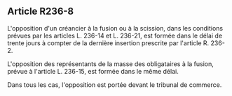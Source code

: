 Article R236-8
----
L'opposition d'un créancier à la fusion ou à la scission, dans les conditions
prévues par les articles L. 236-14 et L. 236-21, est formée dans le délai de
trente jours à compter de la dernière insertion prescrite par l'article R.
236-2.

L'opposition des représentants de la masse des obligataires à la fusion, prévue
à l'article L. 236-15, est formée dans le même délai.

Dans tous les cas, l'opposition est portée devant le tribunal de commerce.
